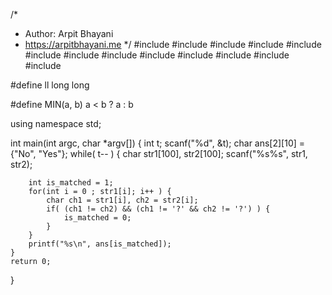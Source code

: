 /*
 *  Author: Arpit Bhayani
 *  https://arpitbhayani.me
 */
#include <cmath>
#include <cstdio>
#include <cstdlib>
#include <climits>
#include <deque>
#include <iostream>
#include <list>
#include <limits>
#include <map>
#include <queue>
#include <set>
#include <stack>
#include <vector>

#define ll long long

#define MIN(a, b) a < b ? a : b

using namespace std;

int main(int argc, char *argv[]) {
    int t;
    scanf("%d", &t);
    char ans[2][10] = {"No", "Yes"};
    while( t-- ) {
        char str1[100], str2[100];
        scanf("%s%s", str1, str2);

        int is_matched = 1;
        for(int i = 0 ; str1[i]; i++ ) {
            char ch1 = str1[i], ch2 = str2[i];
            if( (ch1 != ch2) && (ch1 != '?' && ch2 != '?') ) {
                is_matched = 0;
            }
        }
        printf("%s\n", ans[is_matched]);
    }
    return 0;
}
